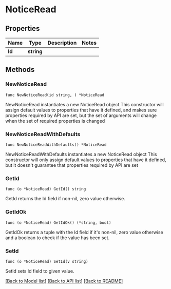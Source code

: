 # NoticeRead

## Properties

Name | Type | Description | Notes
------------ | ------------- | ------------- | -------------
**Id** | **string** |  | 

## Methods

### NewNoticeRead

`func NewNoticeRead(id string, ) *NoticeRead`

NewNoticeRead instantiates a new NoticeRead object
This constructor will assign default values to properties that have it defined,
and makes sure properties required by API are set, but the set of arguments
will change when the set of required properties is changed

### NewNoticeReadWithDefaults

`func NewNoticeReadWithDefaults() *NoticeRead`

NewNoticeReadWithDefaults instantiates a new NoticeRead object
This constructor will only assign default values to properties that have it defined,
but it doesn't guarantee that properties required by API are set

### GetId

`func (o *NoticeRead) GetId() string`

GetId returns the Id field if non-nil, zero value otherwise.

### GetIdOk

`func (o *NoticeRead) GetIdOk() (*string, bool)`

GetIdOk returns a tuple with the Id field if it's non-nil, zero value otherwise
and a boolean to check if the value has been set.

### SetId

`func (o *NoticeRead) SetId(v string)`

SetId sets Id field to given value.



[[Back to Model list]](../README.md#documentation-for-models) [[Back to API list]](../README.md#documentation-for-api-endpoints) [[Back to README]](../README.md)


